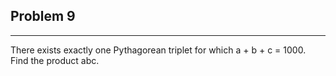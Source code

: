 ## Problem 9 
------
There exists exactly one Pythagorean triplet for which a + b + c = 1000.
Find the product abc.